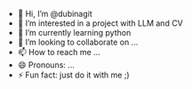 - 👋 Hi, I’m @dubinagit
- 👀 I’m interested in a project with LLM and CV
- 🌱 I’m currently learning python
- 💞️ I’m looking to collaborate on ...
- 📫 How to reach me ...
- 😄 Pronouns: ...
- ⚡ Fun fact: just do it with me ;) 

<!---
dubinagit/dubinagit is a ✨ special ✨ repository because its `README.md` (this file) appears on your GitHub profile.
You can click the Preview link to take a look at your changes.
--->
